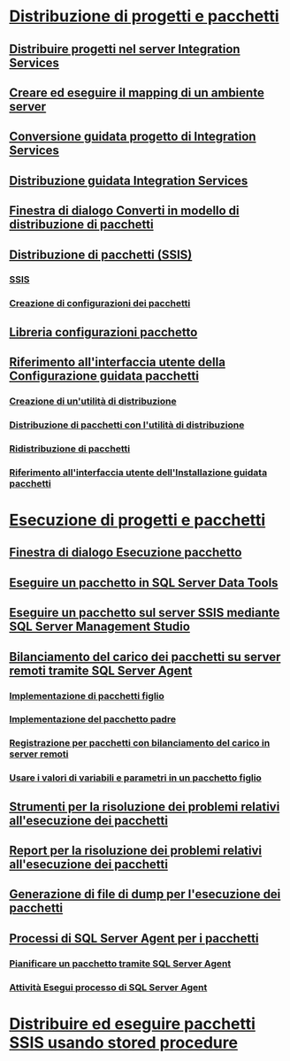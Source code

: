 # [Distribuzione di progetti e pacchetti](deploy-integration-services-ssis-projects-and-packages.md)
## [Distribuire progetti nel server Integration Services](../deploy-projects-to-integration-services-server.md)
## [Creare ed eseguire il mapping di un ambiente server](../create-and-map-a-server-environment.md)
## [Conversione guidata progetto di Integration Services](../integration-services-project-conversion-wizard.md)
## [Distribuzione guidata Integration Services](../integration-services-deployment-wizard.md)
## [Finestra di dialogo Converti in modello di distribuzione di pacchetti](../convert-to-package-deployment-model-dialog-box.md)
## [Distribuzione di pacchetti (SSIS)](legacy-package-deployment-ssis.md)
### [SSIS](../package-configurations.md)
### [Creazione di configurazioni dei pacchetti](../create-package-configurations.md)
## [Libreria configurazioni pacchetto](../package-configurations-organizer.md)
## [Riferimento all'interfaccia utente della Configurazione guidata pacchetti](../package-configuration-wizard-ui-reference.md)
### [Creazione di un'utilità di distribuzione](../create-a-deployment-utility.md)
### [Distribuzione di pacchetti con l'utilità di distribuzione](../deploy-packages-by-using-the-deployment-utility.md)
### [Ridistribuzione di pacchetti](../redeployment-of-packages.md)
### [Riferimento all'interfaccia utente dell'Installazione guidata pacchetti](../package-installation-wizard-ui-reference.md)
# [Esecuzione di progetti e pacchetti](run-integration-services-ssis-packages.md)
## [Finestra di dialogo Esecuzione pacchetto](../execute-package-dialog-box.md)
## [Eseguire un pacchetto in SQL Server Data Tools](../run-a-package-in-sql-server-data-tools.md)
## [Eseguire un pacchetto sul server SSIS mediante SQL Server Management Studio](../run-a-package-on-the-ssis-server-using-sql-server-management-studio.md)
## [Bilanciamento del carico dei pacchetti su server remoti tramite SQL Server Agent](load-balancing-packages-on-remote-servers-by-using-sql-server-agent.md)
### [Implementazione di pacchetti figlio](../implementation-of-child-packages.md)
### [Implementazione del pacchetto padre](../implementation-of-the-parent-package.md)
### [Registrazione per pacchetti con bilanciamento del carico in server remoti](../logging-for-load-balanced-packages-on-remote-servers.md)
### [Usare i valori di variabili e parametri in un pacchetto figlio](../use-the-values-of-variables-and-parameters-in-a-child-package.md)
## [Strumenti per la risoluzione dei problemi relativi all'esecuzione dei pacchetti](../troubleshooting/troubleshooting-tools-for-package-execution.md)
## [Report per la risoluzione dei problemi relativi all'esecuzione dei pacchetti](../troubleshooting/troubleshooting-reports-for-package-execution.md)
## [Generazione di file di dump per l'esecuzione dei pacchetti](../troubleshooting/generating-dump-files-for-package-execution.md)
## [Processi di SQL Server Agent per i pacchetti](sql-server-agent-jobs-for-packages.md)
### [Pianificare un pacchetto tramite SQL Server Agent](../schedule-a-package-by-using-sql-server-agent.md)
### [Attività Esegui processo di SQL Server Agent](../control-flow/execute-sql-server-agent-job-task.md)
# [Distribuire ed eseguire pacchetti SSIS usando stored procedure](../deploy-and-execute-ssis-packages-using-stored-procedures.md)
